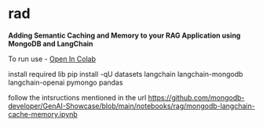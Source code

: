 # rad
**Adding Semantic Caching and Memory to your RAG Application using MongoDB and LangChain**

To run use - [Open In Colab](https://colab.research.google.com/)

install required lib 
pip install -qU datasets langchain langchain-mongodb langchain-openai pymongo pandas

follow the intsructions mentioned  in the url
https://github.com/mongodb-developer/GenAI-Showcase/blob/main/notebooks/rag/mongodb-langchain-cache-memory.ipynb


